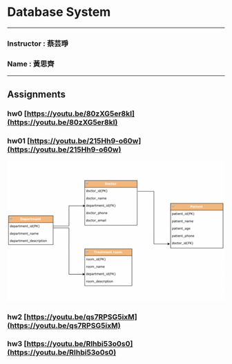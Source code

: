 # Database System
***
### Instructor : 蔡芸琤
### Name : 黃思齊
***
## Assignments

### hw0 [https://youtu.be/80zXG5er8kI](https://youtu.be/80zXG5er8kI)

### hw01 [https://youtu.be/215Hh9-o60w](https://youtu.be/215Hh9-o60w)
![image](https://github.com/41071134h/DB/blob/main/hw01.png)

### hw2 [https://youtu.be/qs7RPSG5ixM](https://youtu.be/qs7RPSG5ixM)

### hw3 [https://youtu.be/RIhbi53o0s0](https://youtu.be/RIhbi53o0s0)
